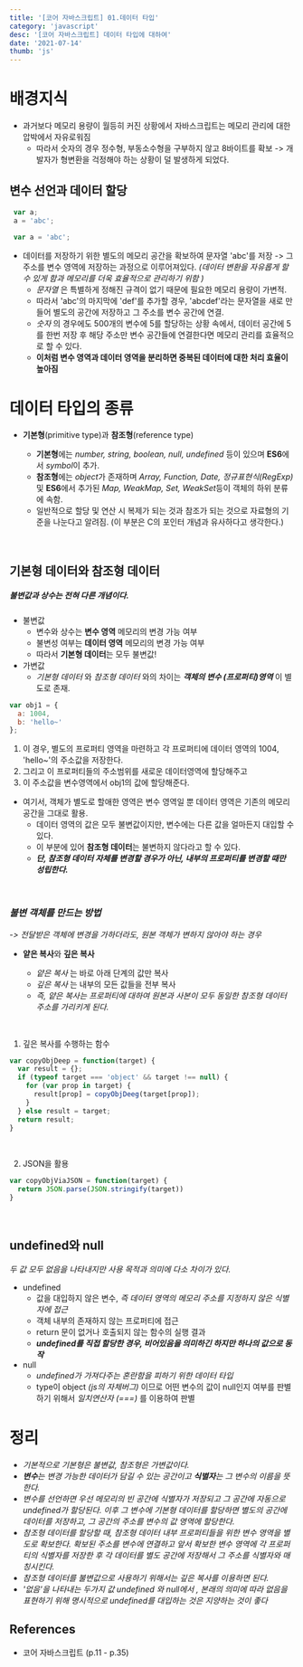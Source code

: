 ```yaml
---
title: '[코어 자바스크립트] 01.데이터 타입'
category: 'javascript'
desc: '[코어 자바스크립트] 데이터 타입에 대하여'
date: '2021-07-14'
thumb: 'js'
---
```


# 배경지식
- 과거보다 메모리 용량이 월등히 커진 상황에서 자바스크립트는 메모리 관리에 대한 압박에서 자유로워짐
  - 따라서 숫자의 경우 정수형, 부동소수형을 구부하지 않고 8바이트를 확보 -> 개발자가 형변환을 걱정해야 하는 상황이 덜 발생하게 되었다.
  
## 변수 선언과 데이터 할당
``` javascript
 var a;
 a = 'abc';

 var a = 'abc';
```
  - 데이터를 저장하기 위한 별도의 메모리 공간을 확보하여 문자열 'abc'를 저장 -> 그 주소를 변수 영역에 저장하는 과정으로 이루어져있다. *(*데이터 변환을 자유롭게 할 수 있게 함과 메모리를 더욱 효율적으로 관리하기 위함* )*
    - *문자열* 은 특별하게 정해진 규격이 없기 때문에 필요한 메모리 용량이 가변적.
    - 따라서 'abc'의 마지막에 'def'를 추가할 경우, 'abcdef'라는 문자열을 새로 만들어 별도의 공간에 저장하고 그 주소를 변수 공간에 연결.
    - *숫자* 의 경우에도 500개의 변수에 5를 할당하는 상황 속에서, 데이터 공간에 5를 한번 저장 후 해당 주소만 변수 공간들에 연결한다면 메모리 관리를 효율적으로 할 수 있다.
    - **이처럼 변수 영역과 데이터 영역을 분리하면 중복된 데이터에 대한 처리 효율이 높아짐**  

# 데이터 타입의 종류
- **기본형**(primitive type)과 **참조형**(reference type)
  - **기본형**에는 *number, string, boolean, null, undefined* 등이 있으며 **ES6**에서 *symbol*이 추가.
  - **참조형**에는 *object*가 존재하며 *Array, Function, Date, 정규표현식(RegExp)* 및 **ES6**에서 추가된 *Map, WeakMap, Set, WeakSet*등이 객체의 하위 분류에 속함.
  - 일반적으로 할당 및 연산 시 복제가 되는 것과 참조가 되는 것으로 자료형의 기준을 나눈다고 알려짐.
  (이 부분은 C의 포인터 개념과 유사하다고 생각한다.)

  &nbsp;
## 기본형 데이터와 참조형 데이터
##### 불변값과 상수는 전혀 다른 개념이다.
  - 불변값
    - 변수와 상수는 **변수 영역** 메모리의 변경 가능 여부
    - 불변성 여부는 **데이터 영역** 메모리의 변경 가능 여부
    - 따라서 **기본형 데이터**는 모두 불변값!
  - 가변값
    - *기본형 데이터* 와 *참조형 데이터* 와의 차이는 ***객체의 변수 (프로퍼티)영역*** 이 별도로 존재.
  ``` javascript
  var obj1 = {
    a: 1004,
    b: 'hello~'
  };
  ```
  1. 이 경우, 별도의 프로퍼티 영역을 마련하고 각 프로퍼티에 데이터 영역의 1004, 'hello~'의 주소값을 저장한다. 
  2. 그리고 이 프로퍼티들의 주소범위를 새로운 데이터영역에 할당해주고 
  3. 이 주소값을 변수영역에서 obj1의 값에 할당해준다.
  - 여기서, 객체가 별도로 할애한 영역은 변수 영역일 뿐 데이터 영역은 기존의 메모리 공간을 그대로 활용.
    - 데이터 영역의 값은 모두 불변값이지만, 변수에는 다른 값을 얼마든지 대입할 수 있다.
    - 이 부분에 있어 **참조형 데이터**는 불변하지 않다라고 할 수 있다.
    - ***단, 참조형 데이터 자체를 변경할 경우가 아닌, 내부의 프로퍼티를 변경할 때만 성립한다.***

  &nbsp;
### *불변 객체를 만드는 방법*
*-> 전달받은 객체에 변경을 가하더라도, 원본 객체가 변하지 않아야 하는 경우*

- **얕은 복사**와 **깊은 복사**
  - *얕은 복사* 는 바로 아래 단계의 값만 복사
  - *깊은 복사* 는 내부의 모든 값들을 전부 복사
  - *즉, 얕은 복사는 프로퍼티에 대하여 원본과 사본이 모두 동일한 참조형 데이터 주소를 가리키게 된다.*

  &nbsp;
1. 깊은 복사를 수행하는 함수
``` javascript
var copyObjDeep = function(target) {
  var result = {};
  if (typeof target === 'object' && target !== null) {
    for (var prop in target) {
      result[prop] = copyObjDeeg(target[prop]);
    }
  } else result = target;
  return result;
}
```

  &nbsp;

2. JSON을 활용
``` javascript
var copyObjViaJSON = function(target) {
  return JSON.parse(JSON.stringify(target))
}
```

  &nbsp;
## undefined와 null
*두 값 모두 없음을 나타내지만 사용 목적과 의미에 다소 차이가 있다.*
- undefined
  - 값을 대입하지 않은 변수, *즉 데이터 영역의 메모리 주소를 지정하지 않은 식별자에 접근*
  - 객체 내부의 존재하지 않는 프로퍼티에 접근
  - return 문이 없거나 호출되지 않는 함수의 실행 결과
  - ***undefined를 직접 할당한 경우, 비어있음을 의미하긴 하지만 하나의 값으로 동작***
- null
  - *undefined가 가져다주는 혼란함을 피하기 위한 데이터 타입*
  - type이 object *(js의 자체버그)* 이므로 어떤 변수의 값이 null인지 여부를 판별하기 위해서 *일치연산자* *(===)* 를 이용하여 판별
# 정리
- *기본적으로 기본형은 불변값, 참조형은 가변값이다.*  
- ***변수**는 변경 가능한 데이터가 담길 수 있는 공간이고 **식별자**는 그 변수의 이름을 뜻한다.*  
- *변수를 선언하면 우선 메모리의 빈 공간에 식별자가 저장되고 그 공간에 자동으로 *undefined*가 할당된다. 이후 그 변수에 기본형 데이터를 할당하면 별도의 공간에 데이터를 저장하고, 그 공간의 주소를 변수의 값 영역에 할당한다.*  
- *참조형 데이터를 할당할 때, 참조형 데이터 내부 프로퍼티들을 위한 변수 영역을 별도로 확보한다. 확보된 주소를 변수에 연결하고 앞서 확보한 변수 영역에 각 프로퍼티의 식별자를 저장한 후 각 데이터를 별도 공간에 저장해서 그 주소를 식별자와 매칭시킨다.*
- *참조형 데이터를 불변값으로 사용하기 위해서는 깊은 복사를 이용하면 된다.*
- *'없음'을 나타내는 두가지 값 undefined 와 null에서 , 본래의 의미에 따라 없음을 표현하기 위해 명시적으로 undefined를 대입하는 것은 지양하는 것이 좋다*

## References
- 코어 자바스크립트 (p.11 - p.35)